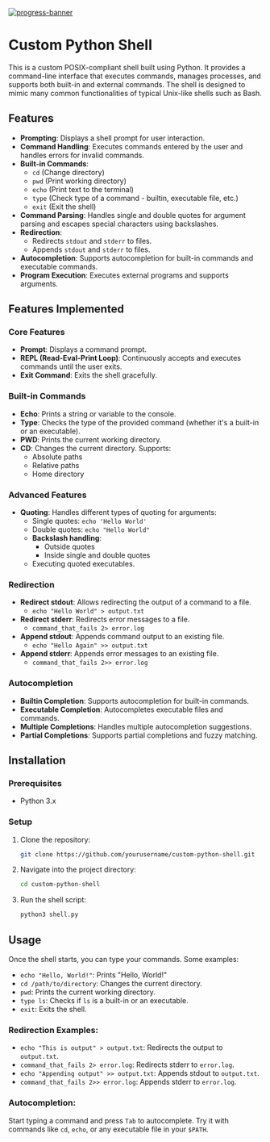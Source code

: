 [![progress-banner](https://backend.codecrafters.io/progress/shell/0f602f72-de0c-40a4-83de-540b08898632)](https://app.codecrafters.io/users/codecrafters-bot?r=2qF)

# Custom Python Shell

This is a custom POSIX-compliant shell built using Python. It provides a command-line interface that executes commands, manages processes, and supports both built-in and external commands. The shell is designed to mimic many common functionalities of typical Unix-like shells such as Bash.

## Features

- **Prompting**: Displays a shell prompt for user interaction.
- **Command Handling**: Executes commands entered by the user and handles errors for invalid commands.
- **Built-in Commands**:
  - `cd` (Change directory)
  - `pwd` (Print working directory)
  - `echo` (Print text to the terminal)
  - `type` (Check type of a command - builtin, executable file, etc.)
  - `exit` (Exit the shell)
- **Command Parsing**: Handles single and double quotes for argument parsing and escapes special characters using backslashes.
- **Redirection**:
  - Redirects `stdout` and `stderr` to files.
  - Appends `stdout` and `stderr` to files.
- **Autocompletion**: Supports autocompletion for built-in commands and executable commands.
- **Program Execution**: Executes external programs and supports arguments.

## Features Implemented

### Core Features
- **Prompt**: Displays a command prompt.
- **REPL (Read-Eval-Print Loop)**: Continuously accepts and executes commands until the user exits.
- **Exit Command**: Exits the shell gracefully.

### Built-in Commands
- **Echo**: Prints a string or variable to the console.
- **Type**: Checks the type of the provided command (whether it's a built-in or an executable).
- **PWD**: Prints the current working directory.
- **CD**: Changes the current directory. Supports:
  - Absolute paths
  - Relative paths
  - Home directory

### Advanced Features
- **Quoting**: Handles different types of quoting for arguments:
  - Single quotes: `echo 'Hello World'`
  - Double quotes: `echo "Hello World"`
  - **Backslash handling**:
    - Outside quotes
    - Inside single and double quotes
  - Executing quoted executables.

### Redirection
- **Redirect stdout**: Allows redirecting the output of a command to a file.
  - `echo "Hello World" > output.txt`
- **Redirect stderr**: Redirects error messages to a file.
  - `command_that_fails 2> error.log`
- **Append stdout**: Appends command output to an existing file.
  - `echo "Hello Again" >> output.txt`
- **Append stderr**: Appends error messages to an existing file.
  - `command_that_fails 2>> error.log`

### Autocompletion
- **Builtin Completion**: Supports autocompletion for built-in commands.
- **Executable Completion**: Autocompletes executable files and commands.
- **Multiple Completions**: Handles multiple autocompletion suggestions.
- **Partial Completions**: Supports partial completions and fuzzy matching.

## Installation

### Prerequisites
- Python 3.x

### Setup
1. Clone the repository:
   ```bash
   git clone https://github.com/yourusername/custom-python-shell.git
    ```
2. Navigate into the project directory:
   ```bash
   cd custom-python-shell
   ```
3. Run the shell script:
   ```bash
   python3 shell.py
   ```
## Usage

Once the shell starts, you can type your commands. Some examples:

- `echo "Hello, World!"`: Prints "Hello, World!"
- `cd /path/to/directory`: Changes the current directory.
- `pwd`: Prints the current working directory.
- `type ls`: Checks if `ls` is a built-in or an executable.
- `exit`: Exits the shell.

### Redirection Examples:
- `echo "This is output" > output.txt`: Redirects the output to `output.txt`.
- `command_that_fails 2> error.log`: Redirects stderr to `error.log`.
- `echo "Appending output" >> output.txt`: Appends stdout to `output.txt`.
- `command_that_fails 2>> error.log`: Appends stderr to `error.log`.

### Autocompletion:
Start typing a command and press `Tab` to autocomplete. Try it with commands like `cd`, `echo`, or any executable file in your `$PATH`.

